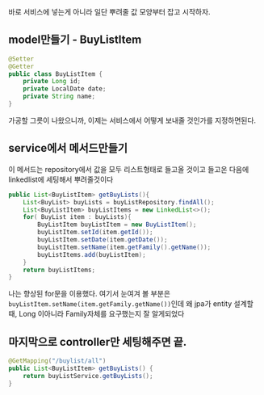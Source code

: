 바로 서비스에 넣는게 아니라 일단 뿌려줄 값 모양부터 잡고 시작하자.

## model만들기 - BuyListItem

```java
@Setter  
@Getter  
public class BuyListItem {  
    private Long id;  
    private LocalDate date;  
    private String name;  
}
```

가공할 그릇이 나왔으니까, 이제는 서비스에서 어떻게 보내줄 것인가를 지정하면된다.


## service에서 메서드만들기
이 메서드는 repository에서 값을 모두 리스트형태로 들고올 것이고 
들고온 다음에 linkedlist에 세팅해서 뿌려줄것이다

```java
public List<BuyListItem> getBuyLists(){  
    List<BuyList> buyLists = buyListRepository.findAll();  
    List<BuyListItem> buyListItems = new LinkedList<>();  
    for( BuyList item : buyLists){  
        BuyListItem buyListItem = new BuyListItem();  
        buyListItem.setId(item.getId());  
        buyListItem.setDate(item.getDate());  
        buyListItem.setName(item.getFamily().getName());  
        buyListItems.add(buyListItem);  
    }  
    return buyListItems;  
}
```

나는 향상된 for문을 이용했다. 
여기서 눈여겨 볼 부분은  `buyListItem.setName(item.getFamily.getName())`인데
왜 jpa가 entity 설계할 때, Long 이아니라 Family자체를 요구했는지 잘 알게되었다



## 마지막으로 controller만 세팅해주면 끝.

```java
@GetMapping("/buylist/all")  
public List<BuyListItem> getBuyLists() {  
    return buyListService.getBuyLists();  
}
```

